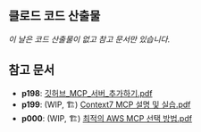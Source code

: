 ## 클로드 코드 산출물

*이 날은 코드 산출물이 없고 참고 문서만 있습니다.*

## 참고 문서 
- **p198**: [깃허브_MCP_서버_추가하기.pdf](./%5B%ED%81%B4%EB%A1%9C%EB%93%9C_%EC%BD%94%EB%93%9C%5D_p198_%EA%B9%83%ED%97%88%EB%B8%8C_MCP_%EC%84%9C%EB%B2%84_%EC%B6%94%EA%B0%80%ED%95%98%EA%B8%B0.pdf)
- **p199**: (WIP, 🏗️) [Context7 MCP 설명 및 실습.pdf](./here.pdf)
- **p000**: (WIP, 🏗️) [최적의 AWS MCP 선택 방법.pdf](./here.pdf)

